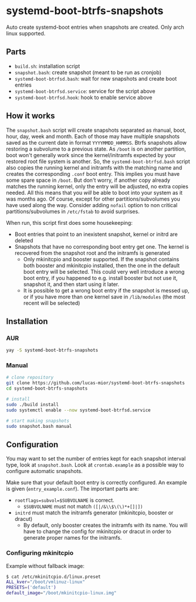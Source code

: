 # systemd-boot-btrfs-snapshots
Auto create systemd-boot entries when snapshots are created.
Only arch linux supported.

## Parts
- `build.sh`: installation script
- `snapshot.bash`: create snapshot (meant to be run as cronjob)
- `systemd-boot-btrfsd.bash`: wait for new snapshots and create boot entries
- `systemd-boot-btrfsd.service`: service for the script above
- `systemd-boot-btrfsd.hook`: hook to enable service above

## How it works
The `snapshot.bash` script will create snapshots separated as m̀anual, boot,
hour, day, week and month. Each of those may have multiple snapshots saved as
the current date in format `YYYYMMDD_HHMMSS`.  Btrfs snapshots allow restoring a
subvolume to a previous state.  As `/boot` is on another partition, boot won't
generally work since the kernel/initramfs expected by your restored root file
system is another. So, the `systemd-boot-btrfsd.bash` script also copies the
running kernel and initramfs with the matching name and creates the
corresponding `.conf` boot entry. This implies you must have some spare space
in `/boot`. But don't worry, if another copy already matches the running kernel,
only the entry will be adjusted, no extra copies needed. All this means that you
*will* be able to boot into your system as it was months ago. Of course,
except for other partitions/subvolumes you have used along the way.
Consider adding `nofail` option to non critical partitions/subvolumes in
`/etc/fstab` to avoid surprises.

When run, this script first does some housekeeping:
- Boot entries that point to an inexistent snapshot, kernel or initrd are
  deleted
- Snapshots that have no corresponding boot entry get one. The kernel is
  recovered from the snapshot root and the initramfs is generated
  * Only mkinitcpio and booster supported. If the snapshot contains both booster
    and mkinitcpio installed, then the one in the default boot entry will be
    selected. This could very well introduce a wrong boot entry, if you happened
    to e.g. install booster but not use it, snapshot it, and then start using it
    later.
  * It is possible to get a wrong boot entry if the snapshot is messed up, or if
    you have more than one kernel save in `/lib/modules` (the most recent will
    be selected)

## Installation
### AUR
```sh
yay -S systemd-boot-btrfs-snapshots
```

### Manual
```sh
# clone repository
git clone https://github.com/lucas-mior/systemd-boot-btrfs-snapshots
cd systemd-boot-btrfs-snapshots

# install
sudo ./build install
sudo systemctl enable --now systemd-boot-btrfsd.service

# start making snapshots
sudo snapshot.bash manual
```

## Configuration
You may want to set the number of entries kept for each snapshot interval type,
look at `snapshot.bash`. Look at `crontab.example` as a possible way to
configure automatic snapshots.

Make sure that your default boot entry is correctly configured. An example
is given (`entry_example.conf`). 
The important parts are:
- `rootflags=subvol=$SUBVOLNAME` is correct.
  * `$SUBVOLNAME` must not match `([|/&\\$\(\)*+[]|])`
- `initrd` must match the initramfs generator (mkinitcpio, booster or dracut)
  * By default, only booster creates the initramfs with its name. You will have
    to change the config for mkinitcpio or dracut in order to generate proper
    names for the initramfs.

### Configuring mkinitcpio
Example without fallback image:
```sh
$ cat /etc/mkinitcpio.d/linux.preset
ALL_kver="/boot/vmlinuz-linux"
PRESETS=('default')
default_image="/boot/mkinitcpio-linux.img"
```
